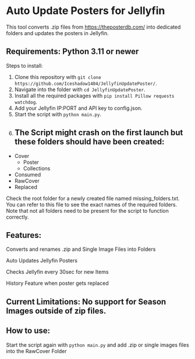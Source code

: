 # Auto Update Posters for Jellyfin
This tool converts .zip files from https://theposterdb.com/ into dedicated folders and updates the posters in Jellyfin.

## Requirements: Python 3.11 or newer

Steps to install:

1. Clone this repository with `git clone https://github.com/Iceshadow1404/JellyfinUpdatePoster/`.
2. Navigate into the folder with `cd JellyfinUpdatePoster`.
3. Install all the required packages with `pip install Pillow requests watchdog`.
4. Add your Jellyfin IP:PORT and API key to config.json.
5. Start the script with `python main.py`.
6. ## The Script might crash on the first launch but these folders should have been created:

- Cover
  - Poster
  - Collections
- Consumed
- RawCover
- Replaced


Check the root folder for a newly created file named missing_folders.txt. You can refer to this file to see the exact names of the required folders. Note that not all folders need to be present for the script to function correctly.

## Features:

Converts and renames .zip and Single Image Files into Folders

Auto Updates Jellyfin Posters

Checks Jellyfin every 30sec for new Items 

History Feature when poster gets replaced

## Current Limitations: No support for Season Images outside of zip files. 


## How to use:

Start the script again with `python main.py` and add .zip or single images files into the RawCover Folder

